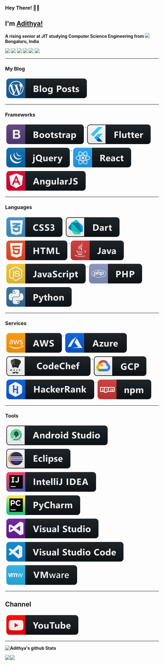 ### Hey There! 👋🦸‍

## I'm [Adithya!](https://thedevilx.github.io/) </br>
<b> A rising senior at JIT studying Computer Science Engineering from <img src="https://image.flaticon.com/icons/svg/3014/3014003.svg" width="18"/> <b>Bengaluru, India</b>

<p><a href="https://www.twitter.com/adii_kris"><img src="https://img.shields.io/badge/twitter-%231DA1F2.svg?&style=for-the-badge&logo=twitter&logoColor=white" height=25></a> <a href="https://www.linkedin.com/in/adiiikris"><img src="https://img.shields.io/badge/linkedin-%230077B5.svg?&style=for-the-badge&logo=linkedin&logoColor=white" height=25></a> <a href="https://www.instagram.com/adiiikris/"><img src="https://img.shields.io/badge/instagram-%23E4405F.svg?&style=for-the-badge&logo=instagram&logoColor=white" height=25></a> <a href="https://medium.com/@thedevilx"><img src="https://img.shields.io/badge/medium-%2312100E.svg?&style=for-the-badge&logo=medium&logoColor=white" height=25></a> <a href="https://dev.to/thedevilx"><img src="https://img.shields.io/badge/DEV.TO-%230A0A0A.svg?&style=for-the-badge&logo=dev-dot-to&logoColor=white" height=25></a>
<a href="https://adiiikris.wordpress.com/adii_kris"><img src="https://img.shields.io/badge/wordpress-%231DA1F2.svg?&style=for-the-badge&logo=wodrpress&logoColor=white" height=25></a></p>

<hr>

### My Blog
<p align="left">
  <a href="https://adiiikris.wordpress.org">
    <img src="svg/blogs/wordpress.svg" alt="wordpress" style="vertical-align:top; margin:6px 4px">
  </a>  

<hr>

### Frameworks

<p align="left">
  <a href="#">
    <img src="svg/dev/frameworks/bootstrap.svg" alt="bootstrap" style="vertical-align:top; margin:6px 4px">
  </a>  

  <a href="#">
    <img src="svg/dev/frameworks/flutter.svg" alt="flutter" style="vertical-align:top; margin:6px 4px">
  </a>  

  <a href="#">
    <img src="svg/dev/frameworks/jquery.svg" alt="jquery" style="vertical-align:top; margin:6px 4px">
  </a>  

  <a href="#">
    <img src="svg/dev/frameworks/react.svg" alt="react" style="vertical-align:top; margin:6px 4px">
  </a>  
  
  <a href="#">
    <img src="svg/dev/frameworks/angular.svg" alt="angular" style="vertical-align:top; margin:6px 4px">
  </a>
  
</p>

<hr>

### Languages 

<p align="left">
  <a href="#">
    <img src="svg/dev/languages/css3.svg" alt="css3" style="vertical-align:top; margin:6px 4px">
  </a>  
  
  <a href="#">
    <img src="svg/dev/languages/dart_colour.svg" alt="dart_colour" style="vertical-align:top; margin:6px 4px">
  </a>  

  <a href="#">
    <img src="svg/dev/languages/html.svg" alt="html" style="vertical-align:top; margin:6px 4px">
  </a>  

  <a href="#">
    <img src="svg/dev/languages/java.svg" alt="java" style="vertical-align:top; margin:6px 4px">
  </a>  

  <a href="#">
    <img src="svg/dev/languages/js.svg" alt="js" style="vertical-align:top; margin:6px 4px">
  </a>  

  <a href="#">
    <img src="svg/dev/languages/php.svg" alt="php" style="vertical-align:top; margin:6px 4px">
  </a>  

  <a href="#">
    <img src="svg/dev/languages/python.svg" alt="python" style="vertical-align:top; margin:6px 4px">
  </a>  

</p>

<hr>

### Services 

<p align="left">
  <a href="#">
    <img src="svg/dev/services/aws.svg" alt="aws" style="vertical-align:top; margin:6px 4px">
  </a> 

  <a href="#">
    <img src="svg/dev/services/azure.svg" alt="azure" style="vertical-align:top; margin:6px 4px">
  </a> 

  <a href="#">
    <img src="svg/dev/services/codechef.svg" alt="codechef" style="vertical-align:top; margin:6px 4px">
  </a> 

  <a href="#">
    <img src="svg/dev/services/gcp.svg" alt="gcp" style="vertical-align:top; margin:6px 4px">
  </a> 

  <a href="#">
    <img src="svg/dev/services/hackerrank.svg" alt="hackerrank" style="vertical-align:top; margin:6px 4px">
  </a> 

  <a href="#">
    <img src="svg/dev/services/npm.svg" alt="npm" style="vertical-align:top; margin:6px 4px">
  </a> 
  
</p>

<hr>

### Tools  

<p align="left">
  <a href="#">
    <img src="svg/dev/tools/android_studio_colour.svg" alt="android_studio_colour" style="vertical-align:top; margin:6px 4px">
  </a> 

  <a href="#">
    <img src="svg/dev/tools/eclipse.svg" alt="eclipse" style="vertical-align:top; margin:6px 4px">
  </a> 

  <a href="#">
    <img src="svg/dev/tools/jetbrains_intellij.svg" alt="jetbrains_intellij" style="vertical-align:top; margin:6px 4px">
  </a> 

  <a href="#">
    <img src="svg/dev/tools/jetbrains_pycharm.svg" alt="jetbrains_pycharm" style="vertical-align:top; margin:6px 4px">
  </a> 

  <a href="#">
    <img src="svg/dev/tools/visualstudio.svg" alt="visualstudio" style="vertical-align:top; margin:6px 4px">
  </a> 

  <a href="#">
    <img src="svg/dev/tools/visualstudio_code.svg" alt="visualstudio_code" style="vertical-align:top; margin:6px 4px">
  </a> 

  <a href="#">
    <img src="svg/dev/tools/vmware.svg" alt="vmware" style="vertical-align:top; margin:6px 4px">
  </a> 
</p>

<hr>

## Channel

<p align="left">
  <!-- <a href="#">
    <img src="svg/streaming/twitch.svg" alt="twitch" style="vertical-align:top; margin:6px 4px">
  </a>   --> 

  <a href="https://www.youtube.com/channel/UCwfg6c76npWCkUjTRYSbW5Q">
    <img src="svg/streaming/youtube.svg" alt="youtube" style="vertical-align:top; margin:6px 4px">
  </a>  

</p>
  
<hr>
  
![Adithya's github Stats](https://github-readme-stats.vercel.app/api?username=thedevilx&show_icons=true&title_color=fff&icon_color=79ff97&text_color=9f9f9f&bg_color=151515)

<a href="https://github.com/thedevilx/mymariogame">
  <img align="left" src="https://github-readme-stats.vercel.app/api/pin/?username=thedevilx&repo=mymariogame&title_color=fff&icon_color=79ff97&text_color=9f9f9f&bg_color=151515" />
</a>

<a href="https://github.com/thedevilx/thedevilx.github.io">
  <img align="left" src="https://github-readme-stats.vercel.app/api/pin/?username=thedevilx&repo=thedevilx.github.io&title_color=fff&icon_color=79ff97&text_color=9f9f9f&bg_color=151515" />
</a>
